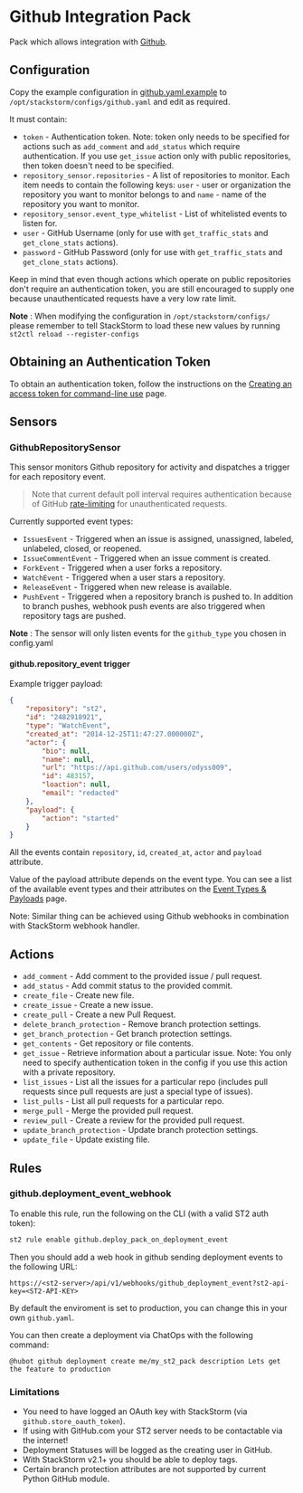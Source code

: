 # Github Integration Pack

Pack which allows integration with [Github](https://github.com/).

## Configuration

Copy the example configuration in [github.yaml.example](./github.yaml.example)
to `/opt/stackstorm/configs/github.yaml` and edit as required.

It must contain:

* ``token`` - Authentication token. Note: token only needs to be specified for
  actions such as ``add_comment`` and ``add_status`` which require
  authentication. If you use ``get_issue`` action only with public
  repositories, then token doesn't need to be specified.
* ``repository_sensor.repositories`` - A list of repositories to monitor. Each
  item needs to contain the following keys: ``user`` - user or organization the
  repository you want to monitor belongs to and ``name`` - name of the
  repository you want to monitor.
* ``repository_sensor.event_type_whitelist`` - List of whitelisted events to listen for.
* ``user`` - GitHub Username (only for use with ``get_traffic_stats`` and ``get_clone_stats`` actions).
* ``password`` - GitHub Password (only for use with ``get_traffic_stats`` and ``get_clone_stats`` actions).

Keep in mind that even though actions which operate on public repositories
don't require an authentication token, you are still encouraged to supply one
because unauthenticated requests have a very low rate limit.

**Note** : When modifying the configuration in `/opt/stackstorm/configs/` please
           remember to tell StackStorm to load these new values by running
           `st2ctl reload --register-configs`

## Obtaining an Authentication Token

To obtain an authentication token, follow the instructions on the [Creating an
access token for command-line use](https://help.github.com/articles/creating-an-access-token-for-command-line-use/)
page.

## Sensors

### GithubRepositorySensor

This sensor monitors Github repository for activity and dispatches a trigger
for each repository event.

> Note that current default poll interval requires authentication because of
GitHub [rate-limiting](https://developer.github.com/v3/#rate-limiting) for
unauthenticated requests.

Currently supported event types:

* ``IssuesEvent`` - Triggered when an issue is assigned, unassigned, labeled,
  unlabeled, closed, or reopened.
* ``IssueCommentEvent`` - Triggered when an issue comment is created.
* ``ForkEvent`` - Triggered when a user forks a repository.
* ``WatchEvent`` - Triggered when a user stars a repository.
* ``ReleaseEvent`` - Triggered when new release is available.
* ``PushEvent`` - Triggered when a repository branch is pushed to. In addition to branch pushes, webhook push events are also triggered when repository tags are pushed.

**Note** : The sensor will only listen events for the `github_type` you chosen
           in config.yaml


#### github.repository_event trigger

Example trigger payload:

```json
{
    "repository": "st2",
    "id": "2482918921",
    "type": "WatchEvent",
    "created_at": "2014-12-25T11:47:27.000000Z",
    "actor": {
        "bio": null,
        "name": null,
        "url": "https://api.github.com/users/odyss009",
        "id": 483157,
        "loaction": null,
        "email": "redacted"
    },
    "payload": {
        "action": "started"
    }
}
```

All the events contain `repository`, `id`, `created_at`, `actor` and
`payload` attribute.

Value of the payload attribute depends on the event type. You can see a list
of the available event types and their attributes on the [Event Types &
Payloads](https://developer.github.com/v3/activity/events/types/) page.

Note: Similar thing can be achieved using Github webhooks in combination with
StackStorm webhook handler.

## Actions

* ``add_comment`` - Add comment to the provided issue / pull request.
* ``add_status`` - Add commit status to the provided commit.
* ``create_file`` - Create new file.
* ``create_issue`` - Create a new issue.
* ``create_pull`` - Create a new Pull Request.
* ``delete_branch_protection`` - Remove branch protection settings.
* ``get_branch_protection`` - Get branch protection settings.
* ``get_contents`` - Get repository or file contents.
* ``get_issue`` - Retrieve information about a particular issue. Note: You
  only need to specify authentication token in the config if you use this
  action with a private repository.
* ``list_issues`` - List all the issues for a particular repo (includes pull
  requests since pull requests are just a special type of issues).
* ``list_pulls`` - List all pull requests for a particular repo.
* ``merge_pull`` - Merge the provided pull request.
* ``review_pull`` - Create a review for the provided pull request.
* ``update_branch_protection`` - Update branch protection settings.
* ``update_file`` - Update existing file.

## Rules

### github.deployment_event_webhook

To enable this rule, run the following on the CLI (with a valid ST2 auth token):

```bash
st2 rule enable github.deploy_pack_on_deployment_event
```

Then you should add a web hook in github sending deployment events to the following URL:

`https://<st2-server>/api/v1/webhooks/github_deployment_event?st2-api-key=<ST2-API-KEY>`

By default the enviroment is set to production, you can change this in
your own `github.yaml`.

You can then create a deployment via ChatOps with the following
command:

```
@hubot github deployment create me/my_st2_pack description Lets get the feature to production
```

### Limitations

- You need to have logged an OAuth key with StackStorm (via `github.store_oauth_token`).
- If using with GitHub.com your ST2 server needs to be contactable via the internet!
- Deployment Statuses will be logged as the creating user in GitHub.
- With StackStorm v2.1+ you should be able to deploy tags.
- Certain branch protection attributes are not supported by current Python GitHub module.
